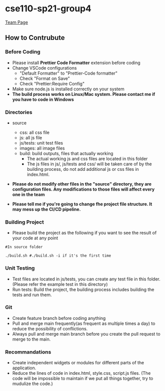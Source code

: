 # cse110-sp21-group4
[Team Page](https://github.com/cse110-sp21-group4/cse110-sp21-group4/blob/main/admin/team.md)

## How to Contrubute

### Before Coding
- Please install **Prettier Code Formatter** extension before coding
- Change VSCode configurations 
	- "Default Formatter" to "Prettier-Code formatter"
	- Check "Format on Save"
	- Check "Prettier:Require Config"
- Make sure node.js is installed correctly on your system
- **The build process works on Linux/Mac system. Please contact me if you have to code in Windows**

### Directories
- source
	- css: all css file
	- js: all js file
	- js/tests: unit test files
	- images: all image files
	- build: build outputs, files that actually working
		- The actual working js and css files are located in this folder
		- The js files in js/, js/tests and css/ will be taken care of by the building process, do not add additional js or css files in index.html.

- **Please do not modify other files in the "source" directory, they are configuration files. Any modifications to those files will affect every one in the team**
- **Please tell me if you're going to change fhe project file structure. It may mess up the CI/CD pipeline.**  

### Building Project
- Please build the project as the following if you want to see the result of your code at any point

``` Shell
#In source folder

./build.sh #./build.sh -i if it's the first time

```

### Unit Testing
- Test files are located in js/tests, you can create any test file in this folder. (Please refer the example test in this directory)
- Run tests: Build the project, the building process includes building the tests and run them.

### Git

- Create feature branch before coding anything
- Pull and merge main frequently(as frequent as multiple times a day) to reduce the possibility of conflictions.
- Always pull and merge main branch before you create the pull request to merge to the main.

### Recommandations

- Create independent widgets or modules for different parts of the application.
- Reduce the lines of code in index.html, style.css, script.js files. (The code will be impossible to maintain if we put all things together, try to mudulize the code.)





